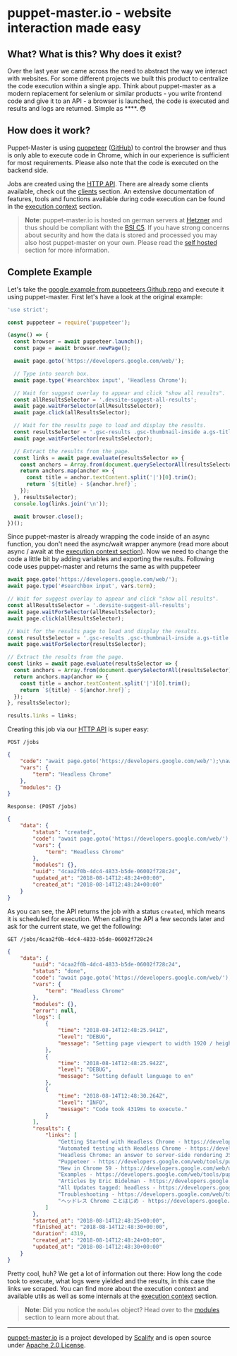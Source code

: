# puppet-master.io - website interaction made easy


## What? What is this? Why does it exist?

Over the last year we came across the need to abstract the way we interact with websites. For some different projects we built this product to centralize the code execution within a single app. Think about puppet-master as a modern replacement for selenium or similar products - you write frontend code and give it to an API -   a browser is launched, the code is executed and results and logs are returned. Simple as \*\*\*\*. :flushed:

## How does it work?

Puppet-Master is using [puppeteer](https://pptr.dev/) ([GitHub](https://github.com/GoogleChrome/puppeteer)) to control the browser and thus is only able to execute code in Chrome, which in our experience is sufficient for most requirements. Please also note that the code is executed on the backend side.

Jobs are created using the [HTTP API](api.md). There are already some clients available, check out the [clients](clients.md) section. An extensive documentation of features, tools and functions available during code execution can be found in the [execution context](context.md) section.

> **Note**: puppet-master.io is hosted on german servers at [Hetzner](https://www.hetzner.de) and thus should be compliant with the [BSI C5](https://www.bsi.bund.de/EN/Topics/CloudComputing/Compliance_Controls_Catalogue/Compliance_Controls_Catalogue_node.html). If you have strong concerns about security and how the data is stored and processed you may also host puppet-master on your own. Please read the [self hosted](self_hosted.md) section for more information.


## Complete Example

Let's take the [google example from puppeteers Github repo](https://github.com/GoogleChrome/puppeteer/blob/d68033aeca234a93c9ac5298258a5d324748466a/examples/search.js) and execute it using puppet-master. First let's have a look at the original example:

```js
'use strict';

const puppeteer = require('puppeteer');

(async() => {
  const browser = await puppeteer.launch();
  const page = await browser.newPage();

  await page.goto('https://developers.google.com/web/');

  // Type into search box.
  await page.type('#searchbox input', 'Headless Chrome');

  // Wait for suggest overlay to appear and click "show all results".
  const allResultsSelector = '.devsite-suggest-all-results';
  await page.waitForSelector(allResultsSelector);
  await page.click(allResultsSelector);

  // Wait for the results page to load and display the results.
  const resultsSelector = '.gsc-results .gsc-thumbnail-inside a.gs-title';
  await page.waitForSelector(resultsSelector);

  // Extract the results from the page.
  const links = await page.evaluate(resultsSelector => {
    const anchors = Array.from(document.querySelectorAll(resultsSelector));
    return anchors.map(anchor => {
      const title = anchor.textContent.split('|')[0].trim();
      return `${title} - ${anchor.href}`;
    });
  }, resultsSelector);
  console.log(links.join('\n'));

  await browser.close();
})();
```
Since puppet-master is already wrapping the code inside of an async function, you don't need the async/wait wrapper anymore (read more about async / await at the [execution context section](context.md?id=async-await)). Now we need to change the code a little bit by adding variables and exporting the results. Following code uses puppet-master and returns the same as with puppeteer

```js
await page.goto('https://developers.google.com/web/');
await page.type('#searchbox input', vars.term);

// Wait for suggest overlay to appear and click "show all results".
const allResultsSelector = '.devsite-suggest-all-results';
await page.waitForSelector(allResultsSelector);
await page.click(allResultsSelector);

// Wait for the results page to load and display the results.
const resultsSelector = '.gsc-results .gsc-thumbnail-inside a.gs-title';
await page.waitForSelector(resultsSelector);

// Extract the results from the page.
const links = await page.evaluate(resultsSelector => {
  const anchors = Array.from(document.querySelectorAll(resultsSelector));
  return anchors.map(anchor => {
    const title = anchor.textContent.split('|')[0].trim();
    return `${title} - ${anchor.href}`;
  });
}, resultsSelector);

results.links = links;
```

Creating this job via our [HTTP API](api.md) is super easy:

`POST /jobs`

```json
{
    "code": "await page.goto('https://developers.google.com/web/');\nawait page.type('#searchbox input', vars.term);\n\n// Wait for suggest overlay to appear and click \"show all results\".\nconst allResultsSelector = '.devsite-suggest-all-results';\nawait page.waitForSelector(allResultsSelector);\nawait page.click(allResultsSelector);\n\n// Wait for the results page to load and display the results.\nconst resultsSelector = '.gsc-results .gsc-thumbnail-inside a.gs-title';\nawait page.waitForSelector(resultsSelector);\n\n// Extract the results from the page.\nconst links = await page.evaluate(resultsSelector => {\n  const anchors = Array.from(document.querySelectorAll(resultsSelector));\n  return anchors.map(anchor => {\n    const title = anchor.textContent.split('|')[0].trim();\n    return `${title} - ${anchor.href}`;\n  });\n}, resultsSelector);\n\nresults.links = links;",
    "vars": {
        "term": "Headless Chrome"
    },
    "modules": {}
}
```

`Response: (POST /jobs)`
```json
{
    "data": {
        "status": "created",
        "code": "await page.goto('https://developers.google.com/web/');\nawait page.type('#searchbox input', vars.term);\n\n// Wait for suggest overlay to appear and click \"show all results\".\nconst allResultsSelector = '.devsite-suggest-all-results';\nawait page.waitForSelector(allResultsSelector);\nawait page.click(allResultsSelector);\n\n// Wait for the results page to load and display the results.\nconst resultsSelector = '.gsc-results .gsc-thumbnail-inside a.gs-title';\nawait page.waitForSelector(resultsSelector);\n\n// Extract the results from the page.\nconst links = await page.evaluate(resultsSelector => {\n  const anchors = Array.from(document.querySelectorAll(resultsSelector));\n  return anchors.map(anchor => {\n    const title = anchor.textContent.split('|')[0].trim();\n    return `${title} - ${anchor.href}`;\n  });\n}, resultsSelector);\n\nresults.links = links;",
        "vars": {
            "term": "Headless Chrome"
        },
        "modules": {},
        "uuid": "4caa2f0b-4dc4-4833-b5de-06002f728c24",
        "updated_at": "2018-08-14T12:48:24+00:00",
        "created_at": "2018-08-14T12:48:24+00:00"
    }
}
```

As you can see, the API returns the job with a status `created`, which means it is scheduled for execution. When calling the API a few seconds later and ask for the current state, we get the following:

`GET /jobs/4caa2f0b-4dc4-4833-b5de-06002f728c24`

```json
{
    "data": {
        "uuid": "4caa2f0b-4dc4-4833-b5de-06002f728c24",
        "status": "done",
        "code": "await page.goto('https://developers.google.com/web/');\nawait page.type('#searchbox input', vars.term);\n\n// Wait for suggest overlay to appear and click \"show all results\".\nconst allResultsSelector = '.devsite-suggest-all-results';\nawait page.waitForSelector(allResultsSelector);\nawait page.click(allResultsSelector);\n\n// Wait for the results page to load and display the results.\nconst resultsSelector = '.gsc-results .gsc-thumbnail-inside a.gs-title';\nawait page.waitForSelector(resultsSelector);\n\n// Extract the results from the page.\nconst links = await page.evaluate(resultsSelector => {\n  const anchors = Array.from(document.querySelectorAll(resultsSelector));\n  return anchors.map(anchor => {\n    const title = anchor.textContent.split('|')[0].trim();\n    return `${title} - ${anchor.href}`;\n  });\n}, resultsSelector);\n\nresults.links = links;",
        "vars": {
            "term": "Headless Chrome"
        },
        "modules": {},
        "error": null,
        "logs": [
            {
                "time": "2018-08-14T12:48:25.941Z",
                "level": "DEBUG",
                "message": "Setting page viewport to width 1920 / height 1080"
            },
            {
                "time": "2018-08-14T12:48:25.942Z",
                "level": "DEBUG",
                "message": "Setting default language to en"
            },
            {
                "time": "2018-08-14T12:48:30.264Z",
                "level": "INFO",
                "message": "Code took 4319ms to execute."
            }
        ],
        "results": {
            "links": [
                "Getting Started with Headless Chrome - https://developers.google.com/web/updates/2017/04/headless-chrome",
                "Automated testing with Headless Chrome - https://developers.google.com/web/updates/2017/06/headless-karma-mocha-chai",
                "Headless Chrome: an answer to server-side rendering JS sites ... - https://developers.google.com/web/tools/puppeteer/articles/ssr",
                "Puppeteer - https://developers.google.com/web/tools/puppeteer/",
                "New in Chrome 59 - https://developers.google.com/web/updates/2017/05/nic59",
                "Examples - https://developers.google.com/web/tools/puppeteer/examples",
                "Articles by Eric Bidelman - https://developers.google.com/web/resources/contributors/ericbidelman",
                "All Updates tagged: headless - https://developers.google.com/web/updates/tags/headless",
                "Troubleshooting - https://developers.google.com/web/tools/puppeteer/troubleshooting",
                "ヘッドレス Chrome ことはじめ - https://developers.google.com/web/updates/2017/04/headless-chrome?hl=ja"
            ]
        },
        "started_at": "2018-08-14T12:48:25+00:00",
        "finished_at": "2018-08-14T12:48:30+00:00",
        "duration": 4319,
        "created_at": "2018-08-14T12:48:24+00:00",
        "updated_at": "2018-08-14T12:48:30+00:00"
    }
}
```

Pretty cool, huh? We get a lot of information out there: How long the code took to execute, what logs were yielded and the results, in this case the links we scraped. You can find more about the execution context and available utils as well as some internals at the [execution context](context.md) section.

> **Note**: Did you notice the `modules` object? Head over to the [modules](modules.md) section to learn more about that.


---------------------------------

[puppet-master.io](https://puppet-master.io) is a project developed by [Scalify](https://www.scalify.me) and is open source under [Apache 2.0 License](https://github.com/Scalify/puppet-master-client-go/blob/master/LICENSE).
